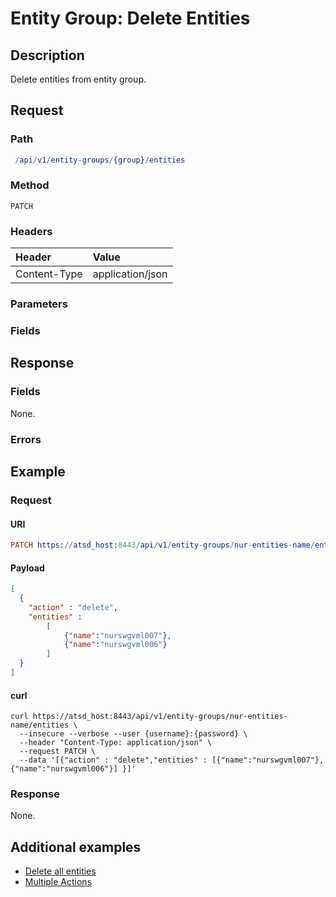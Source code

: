 # Entity Group: Delete Entities

## Description

Delete entities from entity group.

## Request

### Path

```elm
 /api/v1/entity-groups/{group}/entities
```

### Method

```
PATCH
```

### Headers

|**Header**|**Value**|
|:---|:---|
| Content-Type | application/json |

### Parameters

### Fields

## Response

### Fields

None.

### Errors

## Example

### Request

#### URI

```elm
PATCH https://atsd_host:8443/api/v1/entity-groups/nur-entities-name/entities
```

#### Payload

```json
[
  {
    "action" : "delete",
    "entities" : 
        [
            {"name":"nurswgvml007"},
            {"name":"nurswgvml006"}
        ]
  }
]
```

#### curl

```
curl https://atsd_host:8443/api/v1/entity-groups/nur-entities-name/entities \
  --insecure --verbose --user {username}:{password} \
  --header "Content-Type: application/json" \
  --request PATCH \
  --data '[{"action" : "delete","entities" : [{"name":"nurswgvml007"},{"name":"nurswgvml006"}] }]'
```

### Response

None.

## Additional examples

* [Delete all entities](./examples/delete-all-entities.md)
* [Multiple Actions](./examples/multiple-actions.md)
